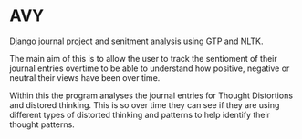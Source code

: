 # AVY
Django journal project and senitment analysis using GTP and NLTK. 

The main aim of this is to allow the user to track the sentioment of their journal entries overtime to be able to understand how positive, negative or neutral their views have been over time. 

Within this the program analyses the journal entries for Thought Distortions and distored thinking. This is so over time they can see if they are using different types of distorted thinking and patterns to help identify their thought patterns.
